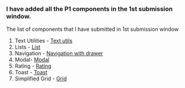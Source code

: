 ### I have added all the P1 components in the 1st submission window.

The list of components that I have submitted in 1st submission window

1. Text Utilities - [Text utils](https://fastart.netlify.app/components/text/text.html)
1. Lists - [List](https://fastart.netlify.app/components/list/list.html)
1. Navigation - [Navigation with drawer](https://fastart.netlify.app/components/navigation/navigation.html)
1. Modal- [Modal](https://fastart.netlify.app/components/modal/modal.html)
1. Rating - [Rating](https://fastart.netlify.app/components/rating/rating.html)
1. Toast - [Toast](https://fastart.netlify.app/components/toast/toast.html)
1. Simplified Grid - [Grid](https://fastart.netlify.app/components/grid/grid.html)
